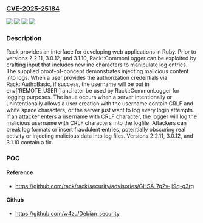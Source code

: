 ### [CVE-2025-25184](https://cve.mitre.org/cgi-bin/cvename.cgi?name=CVE-2025-25184)
![](https://img.shields.io/static/v1?label=Product&message=rack&color=blue)
![](https://img.shields.io/static/v1?label=Version&message=%3D%20%3C%202.2.11%20&color=brighgreen)
![](https://img.shields.io/static/v1?label=Vulnerability&message=CWE-117%3A%20Improper%20Output%20Neutralization%20for%20Logs&color=brighgreen)
![](https://img.shields.io/static/v1?label=Vulnerability&message=CWE-93%3A%20Improper%20Neutralization%20of%20CRLF%20Sequences%20('CRLF%20Injection')&color=brighgreen)

### Description

Rack provides an interface for developing web applications in Ruby. Prior to versions 2.2.11, 3.0.12, and 3.1.10, Rack::CommonLogger can be exploited by crafting input that includes newline characters to manipulate log entries. The supplied proof-of-concept demonstrates injecting malicious content into logs. When a user provides the authorization credentials via Rack::Auth::Basic, if success, the username will be put in env['REMOTE_USER'] and later be used by Rack::CommonLogger for logging purposes. The issue occurs when a server intentionally or unintentionally allows a user creation with the username contain CRLF and white space characters, or the server just want to log every login attempts. If an attacker enters a username with CRLF character, the logger will log the malicious username with CRLF characters into the logfile. Attackers can break log formats or insert fraudulent entries, potentially obscuring real activity or injecting malicious data into log files. Versions 2.2.11, 3.0.12, and 3.1.10 contain a fix.

### POC

#### Reference
- https://github.com/rack/rack/security/advisories/GHSA-7g2v-jj9q-g3rg

#### Github
- https://github.com/w4zu/Debian_security

